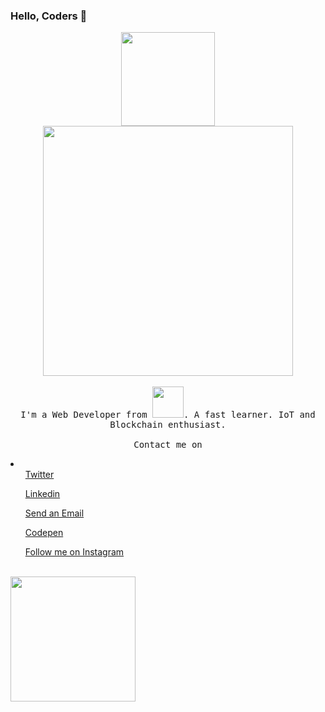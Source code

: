 ### Hello, Coders 👋

<p align="center">
  <img src="https://logos.textgiraffe.com/logos/logo-name/26266952-designstyle-tools-m.png" width="150px"> <br>
  <img src="https://logos.textgiraffe.com/logos/logo-name/vivek-designstyle-boots-m.png" width="400px">
  <br><br>
  <samp>
I'm a Web Developer from  <img src="https://www.seekpng.com/png/full/250-2508510_india-png-transparent-clip-art-image-india-text.png" width="50px">. A fast learner. IoT and Blockchain 
enthusiast.
     <br><br>Contact me on <br>
    <li>
       <ul><a href="https://twitter.com/vivekpal_">Twitter</a></ul>
       <ul><a href="https://www.linkedin.com/in/vivekpal-/">Linkedin</a></ul>
       <ul><a href="mailto:31vivekpal@gmail.com">Send an Email</a></ul>
       <ul><a href="https://codepen.io/vivekpal/">Codepen</a></ul>
       <ul><a href="https://instagram.com/vivekthinks/">Follow me on Instagram</a></ul>
    </li>  
  </samp>
  <br>
<img src="https://c.tenor.com/WhwAo4NZzY8AAAAj/thekinardist-programming.gif" width="200px">
</p>
